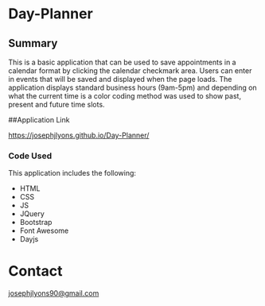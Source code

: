 # Day-Planner

## Summary
This is a basic application that can be used to save appointments in a calendar format by clicking the calendar checkmark area. Users can enter in events that will be saved and displayed when the page loads. The application displays standard business hours (9am-5pm) and depending on what the current time is a color coding method was used to show past, present and future time slots. 

##Application Link

https://josephjlyons.github.io/Day-Planner/


### Code Used
This application includes the following:
* HTML
* CSS
* JS
* JQuery
* Bootstrap
* Font Awesome
* Dayjs

# Contact
josephjlyons90@gmail.com

